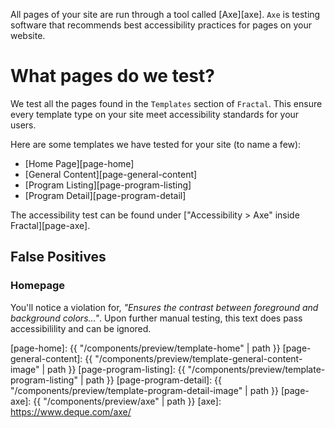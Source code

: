 All pages of your site are run through a tool called [Axe][axe]. `Axe` is testing software that recommends best accessibility practices for pages on your website.

# What pages do we test?

We test all the pages found in the `Templates` section of `Fractal`. This ensure every template type on your site meet accessibility standards for your users.

Here are some templates we have tested for your site (to name a few):

- [Home Page][page-home]
- [General Content][page-general-content]
- [Program Listing][page-program-listing]
- [Program Detail][page-program-detail]

The accessibility test can be found under ["Accessibility > Axe" inside Fractal][page-axe].

## False Positives

### Homepage

You'll notice a violation for, _"Ensures the contrast between foreground and background colors..."_. Upon further manual testing, this text does pass accessibilility and can be ignored.

[page-home]: {{ "/components/preview/template-home" | path }}
[page-general-content]: {{ "/components/preview/template-general-content-image" | path }}
[page-program-listing]: {{ "/components/preview/template-program-listing" | path }}
[page-program-detail]: {{ "/components/preview/template-program-detail-image" | path }}
[page-axe]: {{ "/components/preview/axe" | path }}
[axe]: https://www.deque.com/axe/
